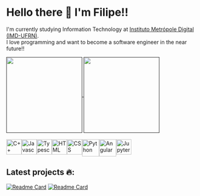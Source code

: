 # Hello there 👋 I'm Filipe!!
I'm currently studying Information Technology at [Instituto Metrópole Digital (IMD-UFRN)](https://www.metropoledigital.ufrn.br).<br>
I love programming and want to become a software engineer in the near future!!

<a href="">
  <img height=200 align="center" src="https://github-readme-stats.vercel.app/api?username=FilipeFCampos&show_icons=true&theme=tokyonight&rank_icon=github" />
</a>
<a href="">
  <img height=200 align="center" src="https://github-readme-stats.vercel.app/api/top-langs?username=FilipeFCampos&layout=compact&langs_count=8&card_width=320&theme=tokyonight&size_weight=0.5&count_weight=0.5" />
</a>
<br><br>

<div style="display:flex;">  
  <img style="width:40px; height:40px;" alt="C++" src="https://cdn.jsdelivr.net/gh/devicons/devicon@latest/icons/cplusplus/cplusplus-original.svg"/>
  <img style="width:40px; height:40px;" alt="Javascript" src="https://cdn.jsdelivr.net/gh/devicons/devicon@latest/icons/javascript/javascript-original.svg" /> 
  <img style="width:40px; height:40px;" alt="Typescript" src="https://cdn.jsdelivr.net/gh/devicons/devicon@latest/icons/typescript/typescript-original.svg" />     
  <img style="width:40px; height:40px;" alt="HTML" src="https://cdn.jsdelivr.net/gh/devicons/devicon@latest/icons/html5/html5-original.svg" />
  <img style="width:40px; height:40px;" alt="CSS" src="https://cdn.jsdelivr.net/gh/devicons/devicon@latest/icons/css3/css3-original.svg" />  
  <img style="width:45px; height:45px;" alt="Python" src="https://cdn.jsdelivr.net/gh/devicons/devicon@latest/icons/python/python-original.svg" />   
  <img style="width:45px; height:45px;" alt="Angular" src="https://cdn.jsdelivr.net/gh/devicons/devicon@latest/icons/angular/angular-original.svg" /> 
  <img style="width:40px; height:40px;" alt="Jupyter" src="https://cdn.jsdelivr.net/gh/devicons/devicon@latest/icons/jupyter/jupyter-original-wordmark.svg" />     
</div>

## Latest projects 🔥:
[![Readme Card](https://github-readme-stats.vercel.app/api/pin/?username=FilipeFCampos&repo=PDF_Manager&theme=tokyonight)](https://github.com/FilipeFCampos/PDF_Manager.git)
[![Readme Card](https://github-readme-stats.vercel.app/api/pin/?username=Aliragm&repo=base_defense&theme=tokyonight)](https://github.com/Aliragm/base_defense)
